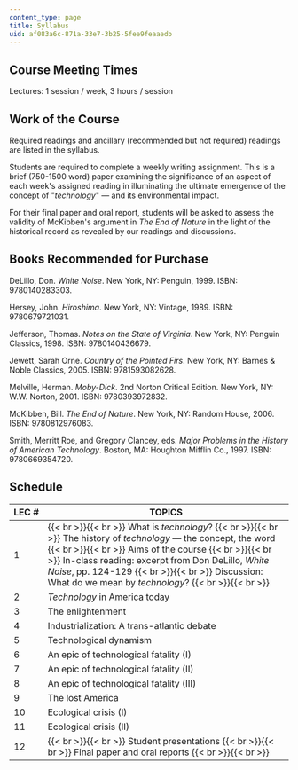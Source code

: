 ```yaml
---
content_type: page
title: Syllabus
uid: af083a6c-871a-33e7-3b25-5fee9feaaedb
---
```


Course Meeting Times
--------------------

Lectures: 1 session / week, 3 hours / session

Work of the Course
------------------

Required readings and ancillary (recommended but not required) readings are listed in the syllabus.

Students are required to complete a weekly writing assignment. This is a brief (750-1500 word) paper examining the significance of an aspect of each week's assigned reading in illuminating the ultimate emergence of the concept of "_technology_" — and its environmental impact.

For their final paper and oral report, students will be asked to assess the validity of McKibben's argument in _The End of Nature_ in the light of the historical record as revealed by our readings and discussions.

Books Recommended for Purchase
------------------------------

DeLillo, Don. _White Noise_. New York, NY: Penguin, 1999. ISBN: 9780140283303.

Hersey, John. _Hiroshima_. New York, NY: Vintage, 1989. ISBN: 9780679721031.

Jefferson, Thomas. _Notes on the State of Virginia_. New York, NY: Penguin Classics, 1998. ISBN: 9780140436679.

Jewett, Sarah Orne. _Country of the Pointed Firs_. New York, NY: Barnes & Noble Classics, 2005. ISBN: 9781593082628.

Melville, Herman. _Moby-Dick_. 2nd Norton Critical Edition. New York, NY: W.W. Norton, 2001. ISBN: 9780393972832.

McKibben, Bill. _The End of Nature_. New York, NY: Random House, 2006. ISBN: 9780812976083.

Smith, Merritt Roe, and Gregory Clancey, eds. _Major Problems in the History of American Technology_. Boston, MA: Houghton Mifflin Co., 1997. ISBN: 9780669354720.

Schedule
--------

| LEC # | TOPICS |
| --- | --- |
| 1 |  {{< br >}}{{< br >}} What is _technology_? {{< br >}}{{< br >}} The history of _technology_ — the concept, the word {{< br >}}{{< br >}} Aims of the course {{< br >}}{{< br >}} In-class reading: excerpt from Don DeLillo, _White Noise_, pp. 124-129 {{< br >}}{{< br >}} Discussion: What do we mean by _technology_? {{< br >}}{{< br >}}  |
| 2 | _Technology_ in America today |
| 3 | The enlightenment |
| 4 | Industrialization: A trans-atlantic debate |
| 5 | Technological dynamism |
| 6 | An epic of technological fatality (I) |
| 7 | An epic of technological fatality (II) |
| 8 | An epic of technological fatality (III) |
| 9 | The lost America |
| 10 | Ecological crisis (I) |
| 11 | Ecological crisis (II) |
| 12 |  {{< br >}}{{< br >}} Student presentations {{< br >}}{{< br >}} Final paper and oral reports {{< br >}}{{< br >}}